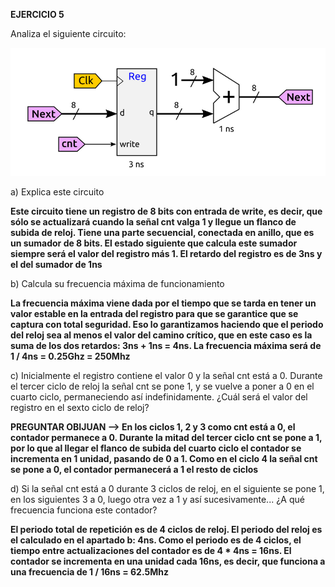 **EJERCICIO 5**

Analiza el siguiente circuito:

![Image text](https://github.com/yolandalillo/2021-2022-ASAII/blob/main/S06/images/ejercicio5)

a) Explica este circuito

**Este circuito tiene un registro de 8 bits con entrada de write, es decir, que sólo se actualizará cuando la señal cnt valga 1 y llegue un flanco de subida de reloj. Tiene una parte secuencial, conectada en anillo, que es un sumador de 8 bits. El estado siguiente que calcula este sumador siempre será el valor del registro más 1. El retardo del registro es de 3ns y el del sumador de 1ns**

b) Calcula su frecuencia máxima de funcionamiento

**La frecuencia máxima viene dada por el tiempo que se tarda en tener un valor estable en la entrada del registro para que se garantice que se captura con total seguridad. Eso lo garantizamos haciendo que el periodo del reloj sea al menos el valor del camino crítico, que en este caso es la suma de los dos retardos: 3ns + 1ns = 4ns. La frecuencia máxima será de 1 / 4ns = 0.25Ghz = 250Mhz**

c) Inicialmente el registro contiene el valor 0 y la señal cnt está a 0. Durante el tercer ciclo de reloj la señal cnt se pone 1, y se vuelve a poner a 0 en el cuarto ciclo, permaneciendo así indefinidamente. ¿Cuál será el valor del registro en el sexto ciclo de reloj?

**PREGUNTAR OBIJUAN --> En los ciclos 1, 2 y 3 como cnt está a 0, el contador permanece a 0. Durante la mitad del tercer ciclo cnt se pone a 1, por lo que al llegar el flanco de subida del cuarto ciclo el contador se incrementa en 1 unidad, pasando de 0 a 1. Como en el ciclo 4 la señal cnt se pone a 0, el contador permanecerá a 1 el resto de ciclos**

d) Si la señal cnt está a 0 durante 3 ciclos de reloj, en el siguiente se pone 1, en los siguientes 3 a 0, luego otra vez a 1 y así sucesivamente... ¿A qué frecuencia funciona este contador?

**El periodo total de repetición es de 4 ciclos de reloj. El periodo del reloj es el calculado en el apartado b: 4ns. Como el periodo es de 4 ciclos, el tiempo entre actualizaciones del contador es de 4 * 4ns = 16ns. El contador se incrementa en una unidad cada 16ns, es decir, que funciona a una frecuencia de 1 / 16ns = 62.5Mhz**
